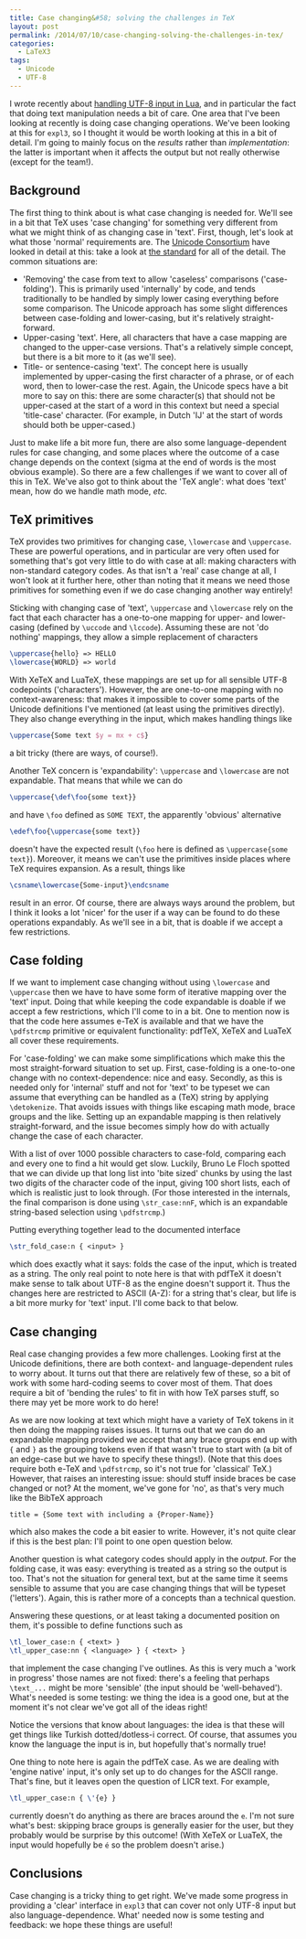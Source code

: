 ```yaml
---
title: Case changing&#58; solving the challenges in TeX
layout: post
permalink: /2014/07/10/case-changing-solving-the-challenges-in-tex/
categories:
  - LaTeX3
tags:
  - Unicode
  - UTF-8
---
```

I wrote recently about [handling UTF-8 input in Lua](/2014/07/08/luatex-manipulating-utf-8-text-using-lua/), and in particular the fact that doing text manipulation needs a bit of care. One area that I've been looking at recently is doing case changing operations. We've been looking at this for `expl3`, so I thought it would be worth looking at this in a bit of detail. I'm going to mainly focus on the _results_ rather than _implementation_: the latter is important when it affects the output but not really otherwise (except for the team!).

## Background

The first thing to think about is what case changing is needed for. We'll see in a bit that TeX uses 'case changing' for something very different from what we might think of as changing case in 'text'. First, though, let's look at what those 'normal' requirements are. The [Unicode Consortium](https://www.unicode.org/) have looked in detail at this: take a look at [the standard](https://www.unicode.org/versions/Unicode6.2.0/ch03.pdf) for all of the detail. The common situations are:

- 'Removing' the case from text to allow 'caseless' comparisons ('case-folding'). This is primarily used 'internally' by code, and tends traditionally to be handled by simply lower casing everything before some comparison. The Unicode approach has some slight differences between case-folding and lower-casing, but it's relatively straight-forward.
- Upper-casing 'text'. Here, all characters that have a case mapping are changed to the upper-case versions. That's a relatively simple concept, but there is a bit more to it (as we'll see).
- Title- or sentence-casing 'text'. The concept here is usually implemented by upper-casing the first character of a phrase, or of each word, then to lower-case the rest. Again, the Unicode specs have a bit more to say on this: there are some character(s) that should not be upper-cased at the start of a word in this context but need a special 'title-case' character. (For example, in Dutch 'IJ' at the start of words should both be upper-cased.)

Just to make life a bit more fun, there are also some language-dependent rules for case changing, and some places where the outcome of a case change depends on the context (sigma at the end of words is the most obvious example). So there are a few challenges if we want to cover all of this in TeX. We've also got to think about the 'TeX angle': what does 'text' mean, how do we handle math mode, _etc._

## TeX primitives

TeX provides two primitives for changing case, `\lowercase` and `\uppercase`. These are powerful operations, and in particular are very often used for something that's got very little to do with case at all: making characters with non-standard category codes. As that isn't a 'real' case change at all, I won't look at it further here, other than noting that it means we need those primitives for something even if we do case changing another way entirely!

Sticking with changing case of 'text', `\uppercase` and `\lowercase` rely on the fact that each character has a one-to-one mapping for upper- and lower-casing (defined by `\uccode` and `\lccode`). Assuming these are not 'do nothing' mappings, they allow a simple replacement of characters

```latex
\uppercase{hello} => HELLO
\lowercase{WORLD} => world
```

With XeTeX and LuaTeX, these mappings are set up for all sensible UTF-8 codepoints ('characters'). However, the are one-to-one mapping with no context-awareness: that makes it impossible to cover some parts of the Unicode definitions I've mentioned (at least using the primitives directly). They also change everything in the input, which makes handling things like

```latex
\uppercase{Some text $y = mx + c$}
```

a bit tricky (there are ways, of course!).

Another TeX concern is 'expandability': `\uppercase` and `\lowercase` are not expandable. That means that while we can do

```latex
\uppercase{\def\foo{some text}}
```

and have `\foo` defined as `SOME TEXT`, the apparently 'obvious' alternative

```latex
\edef\foo{\uppercase{some text}}
```

doesn't have the expected result (`\foo` here is defined as `\uppercase{some text}`). Moreover, it means we can't use the primitives inside places where TeX requires expansion. As a result, things like

```latex
\csname\lowercase{Some-input}\endcsname
```

result in an error. Of course, there are always ways around the problem, but I think it looks a lot 'nicer' for the user if a way can be found to do these operations expandably. As we'll see in a bit, that is doable if we accept a few restrictions.

## Case folding

If we want to implement case changing without using `\lowercase` and `\uppercase` then we have to have some form of iterative mapping over the 'text' input. Doing that while keeping the code expandable is doable if we accept a few restrictions, which I'll come to in a bit. One to mention now is that the code here assumes e-TeX is available and that we have the `\pdfstrcmp` primitive or equivalent functionality: pdfTeX, XeTeX and LuaTeX all cover these requirements.

For 'case-folding' we can make some simplifications which make this the most straight-forward situation to set up. First, case-folding is a one-to-one change with no context-dependence: nice and easy. Secondly, as this is needed only for 'internal' stuff and not for 'text' to be typeset we can assume that everything can be handled as a (TeX) string by applying `\detokenize`. That avoids issues with things like escaping math mode, brace groups and the like. Setting up an expandable mapping is then relatively straight-forward, and the issue becomes simply how do with actually change the case of each character.

With a list of over 1000 possible characters to case-fold, comparing each and every one to find a hit would get slow. Luckily, Bruno Le Floch spotted that we can divide up that long list into 'bite sized' chunks by using the last two digits of the character code of the input, giving 100 short lists, each of which is realistic just to look through. (For those interested in the internals, the final comparison is done using `\str_case:nnF`, which is an expandable string-based selection using `\pdfstrcmp`.)

Putting everything together lead to the documented interface

```latex
\str_fold_case:n { <input> }
```

which does exactly what it says: folds the case of the input, which is treated as a string. The only real point to note here is that with pdfTeX it doesn't make sense to talk about UTF-8 as the engine doesn't support it. Thus the changes here are restricted to ASCII (A-Z): for a string that's clear, but life is a bit more murky for 'text' input. I'll come back to that below.

## Case changing

Real case changing provides a few more challenges. Looking first at the Unicode definitions, there are both context- and language-dependent rules to worry about. It turns out that there are relatively few of these, so a bit of work with some hard-coding seems to cover most of them. That does require a bit of 'bending the rules' to fit in with how TeX parses stuff, so there may yet be more work to do here!

As we are now looking at text which might have a variety of TeX tokens in it then doing the mapping raises issues. It turns out that we can do an expandable mapping provided we accept that any brace groups end up with `{` and `}` as the grouping tokens even if that wasn't true to start with (a bit of an edge-case but we have to specify these things!). (Note that this does require both e-TeX and `\pdfstrcmp`, so it's not true for 'classical' TeX.) However, that raises an interesting issue: should stuff inside braces be case changed or not? At the moment, we've gone for 'no', as that's very much like the BibTeX approach

```
title = {Some text with including a {Proper-Name}}
```

which also makes the code a bit easier to write. However, it's not quite clear if this is the best plan: I'll point to one open question below.

Another question is what category codes should apply in the _output_. For the folding case, it was easy: everything is treated as a string so the output is too. That's not the situation for general text, but at the same time it seems sensible to assume that you are case changing things that will be typeset ('letters'). Again, this is rather more of a concepts than a technical question.

Answering these questions, or at least taking a documented position on them, it's possible to define functions such as

```latex
\tl_lower_case:n { <text> }
\tl_upper_case:nn { <language> } { <text> }
```

that implement the case changing I've outlines. As this is very much a 'work in progress' those names are not fixed: there's a feeling that perhaps `\text_...` might be more 'sensible' (the input should be 'well-behaved'). What's needed is some testing: we thing the idea is a good one, but at the moment it's not clear we've got all of the ideas right!

Notice the versions that know about languages: the idea is that these will get things like Turkish dotted/dotless-i correct. Of course, that assumes you know the language the input is in, but hopefully that's normally true!

One thing to note here is again the pdfTeX case. As we are dealing with 'engine native' input, it's only set up to do changes for the ASCII range. That's fine, but it leaves open the question of LICR text. For example,

```latex
\tl_upper_case:n { \'{e} }
```

currently doesn't do anything as there are braces around the `e`. I'm not sure what's best: skipping brace groups is generally easier for the user, but they probably would be surprise by this outcome! (With XeTeX or LuaTeX, the input would hopefully be `é` so the problem doesn't arise.)

## Conclusions

Case changing is a tricky thing to get right. We've made some progress in providing a 'clear' interface in `expl3` that can cover not only UTF-8 input but also language-dependence. What' needed now is some testing and feedback: we hope these things are useful!
